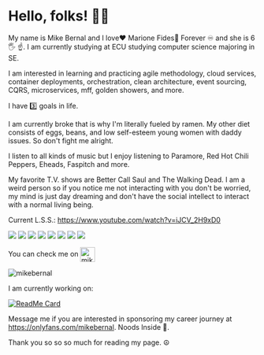 
# Hello, folks! 👋🏽
My name is Mike Bernal and I love❤️ Marione Fides🦄 Forever ♾️ and she is 6 🖐️ ☝️. I am currently studying at ECU studying computer science majoring in SE.

I am interested in learning and practicing agile methodology, cloud services, container deployments,  orchestration, clean architecture, event sourcing, CQRS, microservices, mff, golden showers, and more.

I have 3️⃣ goals in life.

I am currently broke that is why I'm literally fueled by ramen. My other diet consists of eggs, beans, and low self-esteem young women with daddy issues. So don't fight me alright.

I listen to all kinds of music but I enjoy listening to Paramore, Red Hot Chili Peppers, Eheads, Faspitch and more.

My favorite T.V. shows are Better Call Saul and The Walking Dead. I am a weird person so if you notice me not interacting with you don't be worried, my mind is just day dreaming and don't have the social intellect to interact with a normal living being.

Current L.S.S.: https://www.youtube.com/watch?v=iJCV_2H9xD0

![](https://img.shields.io/badge/OS-Windows-informational?style=flat&logo=<LOGO_NAME>&logoColor=white&color=2bbc8a)
![](https://img.shields.io/badge/IDE-VS_CODE-informational?style=flat&logo=<LOGO_NAME>&logoColor=white&color=2bbc8a)
![](https://img.shields.io/badge/CODE-JavaScript-informational?style=flat&logo=<LOGO_NAME>&logoColor=white&color=2bbc8a)
![](https://img.shields.io/badge/CODE-WORDPRESS-informational?style=flat&logo=<LOGO_NAME>&logoColor=white&color=2bbc8a)
![](https://img.shields.io/badge/CODE-DRUPAL_8-informational?style=flat&logo=<LOGO_NAME>&logoColor=white&color=2bbc8a)
![](https://img.shields.io/badge/CODE-ANGULAR-informational?style=flat&logo=data:image/svg%2bxml;base64,<BASE64_DATA>)
![](https://img.shields.io/badge/CODE-REACT-informational?style=flat&logo=data:image/svg%2bxml;base64,<BASE64_DATA>)
![](https://img.shields.io/badge/CODE-.NET_CORE_WEB-informational?style=flat&logo=data:image/svg%2bxml;base64,<BASE64_DATA>)

<p>You can check me on <a href="https://linkedin.com/in/bernalmike" target="blank"><img align="center" src="https://cdn.jsdelivr.net/npm/simple-icons@3.0.1/icons/linkedin.svg" alt="mikebernal" height="30" width="30" /></a>
</p>

  <img align="center" src="https://github-readme-stats.vercel.app/api?username=mikebernal&show_icons=true" alt="mikebernal" />

<p>I am currently working on:</p>

[![ReadMe Card](https://github-readme-stats.vercel.app/api/pin/?username=mikebernal&repo=imagepicker)](https://github.com/mikebernal/imagepicker)

<!-- [![ReadMe Card](https://github-readme-stats.vercel.app/api/pin/?username=mikebernal&repo=sports-management-ui)](https://github.com/mikebernal/sports-management-ui)
[![ReadMe Card](https://github-readme-stats.vercel.app/api/pin/?username=mikebernal&repo=games)](https://github.com/mikebernal/games)
[![ReadMe Card](https://github-readme-stats.vercel.app/api/pin/?username=mikebernal&repo=competitors)](https://github.com/mikebernal/competitors)
[![ReadMe Card](https://github-readme-stats.vercel.app/api/pin/?username=mikebernal&repo=events)](https://github.com/mikebernal/events)
[![ReadMe Card](https://github-readme-stats.vercel.app/api/pin/?username=mikebernal&repo=reports)](https://github.com/mikebernal/reports)
[![ReadMe Card](https://github-readme-stats.vercel.app/api/pin/?username=mikebernal&repo=3gardens)](https://github.com/mikebernal/3gardens)
[![ReadMe Card](https://github-readme-stats.vercel.app/api/pin/?username=mikebernal&repo=mypetstore)](https://github.com/mikebernal/mypetstore)
[![ReadMe Card](https://github-readme-stats.vercel.app/api/pin/?username=mikebernal&repo=guitar-tuner)](https://github.com/mikebernal/guitar-tuner) -->


Message me if you are interested in sponsoring my career journey at https://onlyfans.com/mikebernal. Noods Inside :ramen:. 

Thank you so so so much for reading my page. ☮️
<!-- 
hosted with ❤ by GitHub -->
